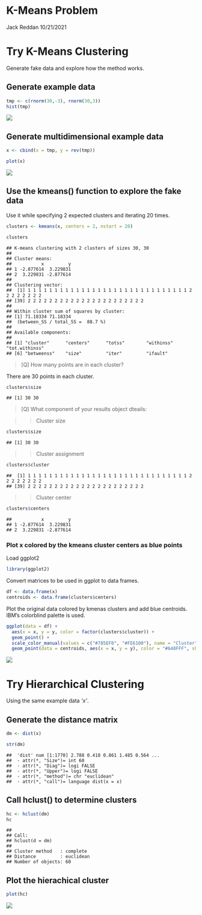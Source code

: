 K-Means Problem
================
Jack Reddan
10/21/2021

# Try K-Means Clustering

Generate fake data and explore how the method works.

## Generate example data

``` r
tmp <- c(rnorm(30,-3), rnorm(30,3))
hist(tmp)
```

![](k_means_problem-Reddan_files/figure-gfm/unnamed-chunk-1-1.png)<!-- -->

## Generate multidimensional example data

``` r
x <- cbind(x = tmp, y = rev(tmp))

plot(x)
```

![](k_means_problem-Reddan_files/figure-gfm/unnamed-chunk-2-1.png)<!-- -->

## Use the kmeans() function to explore the fake data

Use it while specifying 2 expected clusters and iterating 20 times.

``` r
clusters <- kmeans(x, centers = 2, nstart = 20)

clusters
```

    ## K-means clustering with 2 clusters of sizes 30, 30
    ## 
    ## Cluster means:
    ##           x         y
    ## 1 -2.877614  3.229831
    ## 2  3.229831 -2.877614
    ## 
    ## Clustering vector:
    ##  [1] 1 1 1 1 1 1 1 1 1 1 1 1 1 1 1 1 1 1 1 1 1 1 1 1 1 1 1 1 1 1 2 2 2 2 2 2 2 2
    ## [39] 2 2 2 2 2 2 2 2 2 2 2 2 2 2 2 2 2 2 2 2 2 2
    ## 
    ## Within cluster sum of squares by cluster:
    ## [1] 71.18334 71.18334
    ##  (between_SS / total_SS =  88.7 %)
    ## 
    ## Available components:
    ## 
    ## [1] "cluster"      "centers"      "totss"        "withinss"     "tot.withinss"
    ## [6] "betweenss"    "size"         "iter"         "ifault"

> \[Q\] How many points are in each cluster?

There are 30 points in each cluster.

``` r
clusters$size
```

    ## [1] 30 30

> \[Q\] What component of your results object dteails:

> > Cluster size

``` r
clusters$size
```

    ## [1] 30 30

> > Cluster assignment

``` r
clusters$cluster
```

    ##  [1] 1 1 1 1 1 1 1 1 1 1 1 1 1 1 1 1 1 1 1 1 1 1 1 1 1 1 1 1 1 1 2 2 2 2 2 2 2 2
    ## [39] 2 2 2 2 2 2 2 2 2 2 2 2 2 2 2 2 2 2 2 2 2 2

> > Cluster center

``` r
clusters$centers
```

    ##           x         y
    ## 1 -2.877614  3.229831
    ## 2  3.229831 -2.877614

### Plot x colored by the kmeans cluster centers as blue points

Load ggplot2

``` r
library(ggplot2)
```

Convert matrices to be used in ggplot to data frames.

``` r
df <- data.frame(x)
centroids <- data.frame(clusters$centers)
```

Plot the original data colored by kmenas clusters and add blue
centroids. IBM’s colorblind palette is used.

``` r
ggplot(data = df) +
  aes(x = x, y = y, color = factor(clusters$cluster)) +
  geom_point() +
  scale_color_manual(values = c("#785EF0", "#FE6100"), name = "Cluster") +
  geom_point(data = centroids, aes(x = x, y = y), color = "#648FFF", shape = 8, size = 5)
```

![](k_means_problem-Reddan_files/figure-gfm/unnamed-chunk-10-1.png)<!-- -->
# Try Hierarchical Clustering

Using the same example data *‘x’*.

## Generate the distance matrix

``` r
dm <- dist(x)

str(dm)
```

    ##  'dist' num [1:1770] 2.788 0.418 0.861 1.485 0.564 ...
    ##  - attr(*, "Size")= int 60
    ##  - attr(*, "Diag")= logi FALSE
    ##  - attr(*, "Upper")= logi FALSE
    ##  - attr(*, "method")= chr "euclidean"
    ##  - attr(*, "call")= language dist(x = x)

## Call hclust() to determine clusters

``` r
hc <- hclust(dm)
hc
```

    ## 
    ## Call:
    ## hclust(d = dm)
    ## 
    ## Cluster method   : complete 
    ## Distance         : euclidean 
    ## Number of objects: 60

## Plot the hierachical cluster

``` r
plot(hc)
```

![](k_means_problem-Reddan_files/figure-gfm/unnamed-chunk-13-1.png)<!-- -->
